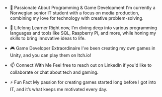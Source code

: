 - 👀 Passionate About Programming & Game Development
I'm currently a Norwegian senior IT student with a focus on media production, combining my love for technology with creative problem-solving.

- 🌱 Lifelong Learner
Right now, I'm diving deep into various programming languages and tools like SQL, Raspberry Pi, and more, while honing my skills to bring innovative ideas to life.

- 🎮 Game Developer Extraordinaire
I’ve been creating my own games in Unity, and you can play them on Itch.io!

- 📫 Connect With Me
Feel free to reach out on LinkedIn if you'd like to collaborate or chat about tech and gaming.

- ⚡ Fun Fact
My passion for creating games started long before I got into IT, and it’s what keeps me motivated every day.

<!---
FiskFisk/FiskFisk is a ✨ special ✨ repository because its `README.md` (this file) appears on your GitHub profile.
You can click the Preview link to take a look at your changes.
--->
